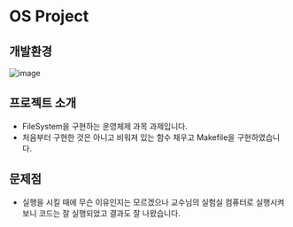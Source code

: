 # OS Project

## 개발환경
![image](https://github.com/user-attachments/assets/c1a2a583-311a-41e1-87d7-79de7487715a)

## 프로젝트 소개
- FileSystem을 구현하는 운영체제 과목 과제입니다.
- 처음부터 구현한 것은 아니고 비워져 있는 함수 채우고 Makefile을 구현하였습니다.

## 문제점
- 실행을 시킬 때에 무슨 이유인지는 모르겠으나 교수님의 실험실 컴퓨터로 실행시켜보니 코드는 잘 실행되었고 결과도 잘 나왔습니다.
